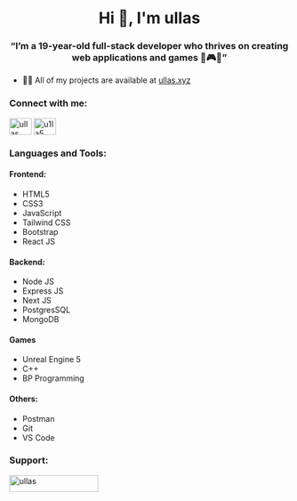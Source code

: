  <h1 align="center">Hi 👋, I'm ullas</h1>
<h3 align="center">“I’m a 19-year-old full-stack developer who thrives on creating web applications and games 🚀🎮🤖”</h3>

- 👨‍💻 All of my projects are available at [ullas.xyz](ullas.xyz)

<h3 align="left">Connect with me:</h3>
<p align="left">
<a href="https://twitter.com/ullas__07" target="blank"><img align="center" src="https://raw.githubusercontent.com/rahuldkjain/github-profile-readme-generator/master/src/images/icons/Social/twitter.svg" alt="ullas__07" height="30" width="40" /></a>
<a href="https://instagram.com/u1la5" target="blank"><img align="center" src="https://raw.githubusercontent.com/rahuldkjain/github-profile-readme-generator/master/src/images/icons/Social/instagram.svg" alt="u1la5" height="30" width="40" /></a>
</p>

<h3 align="left">Languages and Tools:</h3>
<h4>Frontend:</h4>
<ul>
 <li>HTML5</li>
 <li>CSS3</li>
 <li>JavaScript</li>
 <li>Tailwind CSS</li>
 <li>Bootstrap</li>
 <li>React JS</li>
</ul>
<h4>Backend:</h4>
<ul>
 <li>Node JS</li>
 <li>Express JS</li>
 <li>Next JS</li>
 <li>PostgresSQL</li>
 <li>MongoDB</li>
</ul>
<h4>Games</h4>
<ul>
<li>Unreal Engine 5</li>
<li>C++</li>
<li>BP Programming</li>
</ul>
<h4>Others:</h4>
<ul>
<li>Postman</li>
 <li>Git</li>
 <li>VS Code</li>
</ul>

<h3 align="left">Support:</h3>
<p><a href="https://buymeacoffee.com/ullas"> <img align="left" src="https://cdn.buymeacoffee.com/buttons/v2/default-yellow.png" height="30" width="160" alt="ullas" /></a></p><br><br>






